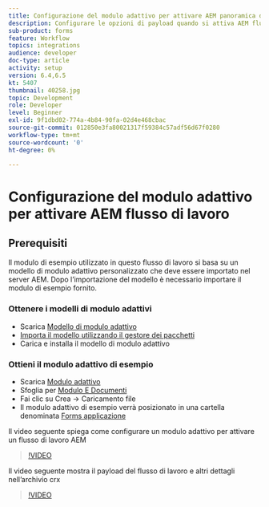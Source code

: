 ```yaml
---
title: Configurazione del modulo adattivo per attivare AEM panoramica del flusso di lavoro
description: Configurare le opzioni di payload quando si attiva AEM flusso di lavoro all’invio del modulo
sub-product: forms
feature: Workflow
topics: integrations
audience: developer
doc-type: article
activity: setup
version: 6.4,6.5
kt: 5407
thumbnail: 40258.jpg
topic: Development
role: Developer
level: Beginner
exl-id: 9f1dbd02-774a-4b84-90fa-02d4e468cbac
source-git-commit: 012850e3fa80021317f59384c57adf56d67f0280
workflow-type: tm+mt
source-wordcount: '0'
ht-degree: 0%

---
```


# Configurazione del modulo adattivo per attivare AEM flusso di lavoro

## Prerequisiti

Il modulo di esempio utilizzato in questo flusso di lavoro si basa su un modello di modulo adattivo personalizzato che deve essere importato nel server AEM. Dopo l’importazione del modello è necessario importare il modulo di esempio fornito.

### Ottenere i modelli di modulo adattivi

* Scarica [Modello di modulo adattivo](assets/af-form-template.zip)
* [Importa il modello utilizzando il gestore dei pacchetti](http://localhost:4502/crx/packmgr/index.jsp)
* Carica e installa il modello di modulo adattivo

### Ottieni il modulo adattivo di esempio

* Scarica [Modulo adattivo](assets/peak-application-form.zip)
* Sfoglia per [Modulo E Documenti](http://localhost:4502/aem/forms.html/content/dam/formsanddocuments)
* Fai clic su Crea -> Caricamento file
* Il modulo adattivo di esempio verrà posizionato in una cartella denominata [Forms applicazione](http://localhost:4502/aem/forms.html/content/dam/formsanddocuments/applicationforms)

Il video seguente spiega come configurare un modulo adattivo per attivare un flusso di lavoro AEM
>[!VIDEO](https://video.tv.adobe.com/v/40258/?quality=9&learn=on)

Il video seguente mostra il payload del flusso di lavoro e altri dettagli nell’archivio crx

>[!VIDEO](https://video.tv.adobe.com/v/40259/?quality=9&learn=on)
